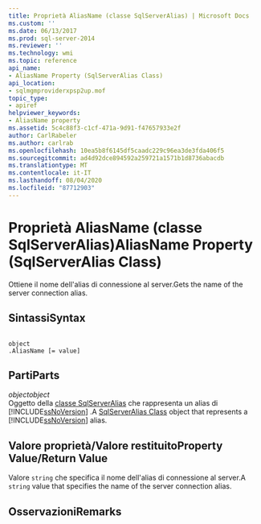 ```yaml
---
title: Proprietà AliasName (classe SqlServerAlias) | Microsoft Docs
ms.custom: ''
ms.date: 06/13/2017
ms.prod: sql-server-2014
ms.reviewer: ''
ms.technology: wmi
ms.topic: reference
api_name:
- AliasName Property (SqlServerAlias Class)
api_location:
- sqlmgmproviderxpsp2up.mof
topic_type:
- apiref
helpviewer_keywords:
- AliasName property
ms.assetid: 5c4c88f3-c1cf-471a-9d91-f47657933e2f
author: CarlRabeler
ms.author: carlrab
ms.openlocfilehash: 10ea5b8f6145df5caadc229c96ea3de3fda406f5
ms.sourcegitcommit: ad4d92dce894592a259721a1571b1d8736abacdb
ms.translationtype: MT
ms.contentlocale: it-IT
ms.lasthandoff: 08/04/2020
ms.locfileid: "87712903"
---
```

# <a name="aliasname-property-sqlserveralias-class"></a><span data-ttu-id="4a1b1-102">Proprietà AliasName (classe SqlServerAlias)</span><span class="sxs-lookup"><span data-stu-id="4a1b1-102">AliasName Property (SqlServerAlias Class)</span></span>
  <span data-ttu-id="4a1b1-103">Ottiene il nome dell'alias di connessione al server.</span><span class="sxs-lookup"><span data-stu-id="4a1b1-103">Gets the name of the server connection alias.</span></span>  
  
## <a name="syntax"></a><span data-ttu-id="4a1b1-104">Sintassi</span><span class="sxs-lookup"><span data-stu-id="4a1b1-104">Syntax</span></span>  
  
```  
  
object  
.AliasName [= value]  
```  
  
## <a name="parts"></a><span data-ttu-id="4a1b1-105">Parti</span><span class="sxs-lookup"><span data-stu-id="4a1b1-105">Parts</span></span>  
 <span data-ttu-id="4a1b1-106">*object*</span><span class="sxs-lookup"><span data-stu-id="4a1b1-106">*object*</span></span>  
 <span data-ttu-id="4a1b1-107">Oggetto della [classe SqlServerAlias](sqlserveralias-class.md) che rappresenta un alias di [!INCLUDE[ssNoVersion](../../../includes/ssnoversion-md.md)] .</span><span class="sxs-lookup"><span data-stu-id="4a1b1-107">A [SqlServerAlias Class](sqlserveralias-class.md) object that represents a [!INCLUDE[ssNoVersion](../../../includes/ssnoversion-md.md)] alias.</span></span>  
  
## <a name="property-valuereturn-value"></a><span data-ttu-id="4a1b1-108">Valore proprietà/Valore restituito</span><span class="sxs-lookup"><span data-stu-id="4a1b1-108">Property Value/Return Value</span></span>  
 <span data-ttu-id="4a1b1-109">Valore `string` che specifica il nome dell'alias di connessione al server.</span><span class="sxs-lookup"><span data-stu-id="4a1b1-109">A `string` value that specifies the name of the server connection alias.</span></span>  
  
## <a name="remarks"></a><span data-ttu-id="4a1b1-110">Osservazioni</span><span class="sxs-lookup"><span data-stu-id="4a1b1-110">Remarks</span></span>  
  
